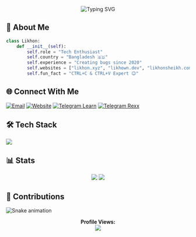 <div align="center">
  <img src="https://readme-typing-svg.demolab.com?font=Fira+Code&duration=3000&pause=1000&color=38BDAE&center=true&vCenter=true&width=435&lines=Hi%2C+I'm+Likhon+%F0%9F%91%8B;Tech+Enthusiast+from+Bangladesh" alt="Typing SVG" />
</div>

## 🚀 About Me
```python
class Likhon:
    def __init__(self):
        self.role = "Tech Enthusiast"
        self.country = "Bangladesh 🇧🇩"
        self.experience = "Creating bugs since 2020"
        self.websites = ["likhon.xyz", "likhown.dev", "likhonsheikh.com"]
        self.fun_fact = "CTRL+C & CTRL+V Expert 😉"
```

## 🌐 Connect With Me
[![Email](https://img.shields.io/badge/Email-me%40likhonsheikh.com-D14836?style=flat-square&logo=gmail&logoColor=white)](mailto:me@likhonsheikh.com)
[![Website](https://img.shields.io/badge/Website-likhon.xyz-38BDAE?style=flat-square&logo=google-chrome&logoColor=white)](https://likhon.xyz)
[![Telegram Learn](https://img.shields.io/badge/Telegram-Learn_with_Likhon-26A5E4?style=flat-square&logo=telegram&logoColor=white)](https://t.me/LearnwithLikhon)
[![Telegram Rexx](https://img.shields.io/badge/Telegram-Rexx_Cheat-26A5E4?style=flat-square&logo=telegram&logoColor=white)](https://t.me/RexxCheat)

## 🛠️ Tech Stack
<div align="left">
  <img src="https://skillicons.dev/icons?i=html,css,js,python,vscode,git,github,cloudflare,gcp" />
</div>

## 📊 Stats
<div align="center">
  <img src="https://github-readme-stats.vercel.app/api?username=likhonisaac&show_icons=true&theme=tokyonight&hide_border=true&bg_color=0D1117" />
  <img src="https://github-readme-streak-stats.herokuapp.com/?user=likhonisaac&theme=tokyonight&hide_border=true&bg_color=0D1117" />
</div>

## 🐍 Contributions
![Snake animation](https://raw.githubusercontent.com/likhonisaac/snk/output/github-contribution-grid-snake.svg)

<div align="center">
  <b>Profile Views:</b><br>
  <img src="https://profile-counter.glitch.me/likhonisaac/count.svg?" />
</div>
